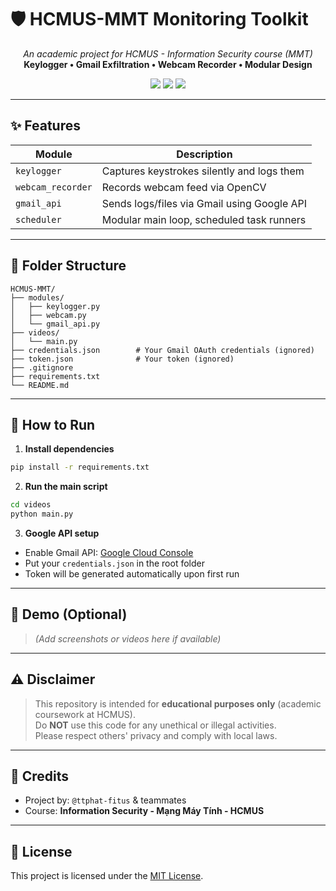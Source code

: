 
# 🛡️ HCMUS-MMT Monitoring Toolkit

<p align="center">
  <em>An academic project for HCMUS - Information Security course (MMT)</em><br>
  <strong>Keylogger • Gmail Exfiltration • Webcam Recorder • Modular Design</strong>
</p>

<p align="center">
  <img src="https://img.shields.io/badge/Python-3.10+-blue?style=flat-square">
  <img src="https://img.shields.io/badge/Status-For%20educational%20use%20only-red?style=flat-square">
  <img src="https://img.shields.io/badge/License-MIT-green?style=flat-square">
</p>

---

## ✨ Features

| Module           | Description                                 |
|------------------|---------------------------------------------|
| `keylogger`      | Captures keystrokes silently and logs them  |
| `webcam_recorder`| Records webcam feed via OpenCV              |
| `gmail_api`      | Sends logs/files via Gmail using Google API |
| `scheduler`      | Modular main loop, scheduled task runners   |

---

## 🧱 Folder Structure

```
HCMUS-MMT/
├── modules/
│   ├── keylogger.py
│   ├── webcam.py
│   └── gmail_api.py
├── videos/
│   └── main.py
├── credentials.json        # Your Gmail OAuth credentials (ignored)
├── token.json              # Your token (ignored)
├── .gitignore
├── requirements.txt
└── README.md
```

---

## 🚀 How to Run

1. **Install dependencies**

```bash
pip install -r requirements.txt
```

2. **Run the main script**

```bash
cd videos
python main.py
```

3. **Google API setup**

- Enable Gmail API: [Google Cloud Console](https://console.cloud.google.com/)
- Put your `credentials.json` in the root folder
- Token will be generated automatically upon first run

---

## 🎥 Demo (Optional)

> *(Add screenshots or videos here if available)*

---

## ⚠️ Disclaimer

> This repository is intended for **educational purposes only** (academic coursework at HCMUS).  
> Do **NOT** use this code for any unethical or illegal activities.  
> Please respect others' privacy and comply with local laws.

---

## 🧠 Credits

- Project by: `@ttphat-fitus` & teammates  
- Course: **Information Security - Mạng Máy Tính - HCMUS**

---

## 📜 License

This project is licensed under the [MIT License](LICENSE).
